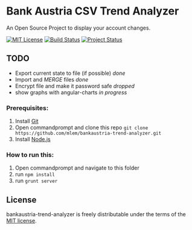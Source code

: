 Bank Austria CSV Trend Analyzer
====

An Open Source Project to display your account changes.

[![MIT License][license-image]][license-url] [![Build Status][travis-image]][travis-url] [![Project Status][stillmaintained-image]][stillmaintained-url]

## TODO

* Export current state to file (if possible) *done*
* Import and _MERGE_ files *done*
* Encrypt file and make it password safe *dropped*
* show graphs with angular-charts *in progress*

### Prerequisites:

1. Install [Git](http://git-scm.com/)
1. Open commandprompt and clone this repo `git clone https://github.com/mlem/bankaustria-trend-analyzer.git`
1. Install [Node.js](http://nodejs.org/)


### How to run this:

1. Open commandprompt and navigate to this folder
1. run `npm install`
1. run `grunt server`


## License

bankaustria-trend-analyzer is freely distributable under the terms of the [MIT license](https://github.com/mlem/bankaustria-trend-analyzer/blob/master/LICENSE).

[license-image]: http://img.shields.io/badge/license-MIT-blue.svg?style=flat
[license-url]: LICENSE

[travis-url]: https://travis-ci.org/mlem/bankaustria-trend-analyzer
[travis-image]: https://travis-ci.org/mlem/bankaustria-trend-analyzer.svg?branch=master

[stillmaintained-url]: https://stillmaintained.com/mlem/bankaustria-trend-analyzer
[stillmaintained-image]: https://stillmaintained.com/mlem/bankaustria-trend-analyzer.svg


